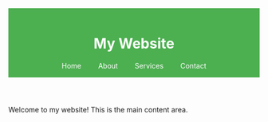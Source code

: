 <!DOCTYPE html>
<html lang="en">
<head>
    <meta charset="UTF-8">
    <meta name="viewport" content="width=device-width, initial-scale=1.0">
<title>Simple Website Header</title>
    <style>
        header {
            background-color: #4CAF50;
            color: white;
            padding: 15px;
            text-align: center;
        }
        nav a {
            color: white;
            margin: 0 15px;
            text-decoration: none;
        }
        nav a:hover {
            text-decoration: underline;
        }
    </style>
</head>
<body>
    <header>
        <h1>My Website</h1>
        <nav>
            <a href="#home">Home</a>
            <a href="#about">About</a>
            <a href="#services">Services</a>
            <a href="#contact">Contact</a>
        </nav>
    </header>

 <main>
        <p>Welcome to my website! This is the main content area.</p>
    </main>
</body>
</html>

